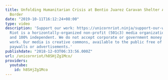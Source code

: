 ```yaml
---
title: Unfolding Humanitarian Crisis at Bentio Juarez Caravan Shelter Along U.S. Mexico
  Border
date: "2019-10-11T16:12:24+08:00"
type: video
description: 'Support our work: https://unicornriot.ninja/support-our-work/ Unicorn
  Riot is a horizontally-organized non-profit (501c3) media organization. We are viewer-supported
  and 100% independent. We do not accept corporate or government money to fund our
  work. Our media is creative commons, available to the public free of charge, without
  paywalls or advertisements.'
publishdate: "2018-12-03T06:33:56.000Z"
url: /unicornriot/h8SHjZg1Mco/
providers:
  youtube:
    id: h8SHjZg1Mco
---
```


